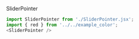 SliderPointer
```js
import SliderPointer from './SliderPointer.jsx';
import { red } from '../../example_color';
<SliderPointer />
```